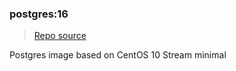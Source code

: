 ### postgres:16
> [Repo source](https://github.com/krestomatio/container_builder/tree/master/postgres/postgres16)

Postgres image based on CentOS 10 Stream minimal
